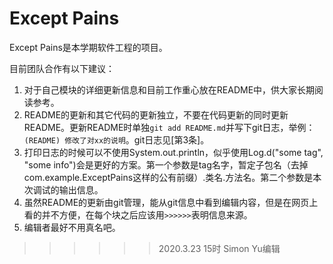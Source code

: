 # Except Pains

Except Pains是本学期软件工程的项目。

目前团队合作有以下建议：

1. 对于自己模块的详细更新信息和目前工作重心放在README中，供大家长期阅读参考。
2. README的更新和其它代码的更新独立，不要在代码更新的同时更新README。更新README时单独`git add README.md`并写下git日志，举例：`(README) 修改了对xx的说明`。git日志见[第3条]。
3. 打印日志的时候可以不使用System.out.println，似乎使用Log.d("some tag", "some info")会是更好的方案。第一个参数是tag名字，暂定子包名（去掉com.example.ExceptPains这样的公有前缀）.类名.方法名。第二个参数是本次调试的输出信息。
4. 虽然README的更新由git管理，能从git信息中看到编辑内容，但是在网页上看的并不方便，在每个块之后应该用`>>>>>>`表明信息来源。
5. 编辑者最好不用真名吧。

>>>>>> 2020.3.23 15时 Simon Yu编辑


